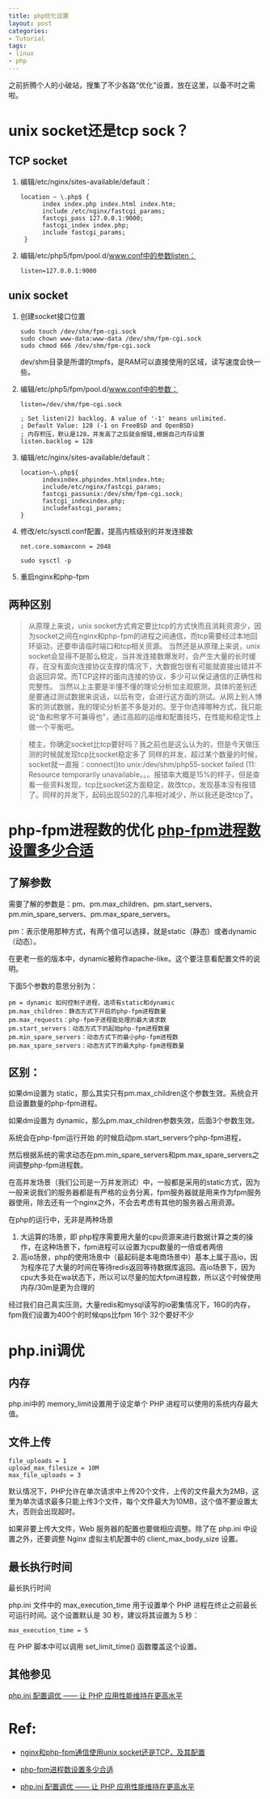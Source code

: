 ```yaml
---
title: php优化设置
layout: post
categories:
- Tutorial
tags:
- linux
- php
---
```


之前折腾个人的小破站，搜集了不少各路“优化”设置，放在这里，以备不时之需啦。

<!-- more -->

# unix socket还是tcp sock？

## TCP socket

1. 编辑/etc/nginx/sites-available/default：

	```shell
	location ~ \.php$ {
		  index index.php index.html index.htm;
		  include /etc/nginx/fastcgi_params;
		  fastcgi_pass 127.0.0.1:9000;
		  fastcgi_index index.php;
		  include fastcgi_params;
	 }
	```
2. 编辑/etc/php5/fpm/pool.d/www.conf中的参数listen：

	```shell
	listen=127.0.0.1:9000
	```

##  unix socket

1. 创建socket接口位置

	```shell
	sudo touch /dev/shm/fpm-cgi.sock
	sudo chown www-data:www-data /dev/shm/fpm-cgi.sock
	sudo chmod 666 /dev/shm/fpm-cgi.sock
	```

	dev/shm目录是所谓的tmpfs，是RAM可以直接使用的区域，读写速度会快一些。

2. 编辑/etc/php5/fpm/pool.d/www.conf中的参数：

	```shell
	listen=/dev/shm/fpm-cgi.sock

	; Set listen(2) backlog. A value of '-1' means unlimited.
	; Default Value: 128 (-1 on FreeBSD and OpenBSD) 
	; 内存积压，默认是128，并发高了之后就会报错,根据自己内存设置
	listen.backlog = 128
	```

3. 编辑/etc/nginx/sites-available/default：

	```shell
	location~\.php${
		  indexindex.phpindex.htmlindex.htm;
		  include/etc/nginx/fastcgi_params;
		  fastcgi_passunix:/dev/shm/fpm-cgi.sock;
		  fastcgi_indexindex.php;
		  includefastcgi_params;
	}
	```

4. 修改/etc/sysctl.conf配置，提高内核级别的并发连接数

	```shell
	net.core.somaxconn = 2048

	sudo sysctl -p
	````

5. 重启nginx和php-fpm

## 两种区别

>从原理上来说，unix socket方式肯定要比tcp的方式快而且消耗资源少，因为socket之间在nginx和php-fpm的进程之间通信，而tcp需要经过本地回环驱动，还要申请临时端口和tcp相关资源。
当然还是从原理上来说，unix socket会显得不是那么稳定，当并发连接数爆发时，会产生大量的长时缓存，在没有面向连接协议支撑的情况下，大数据包很有可能就直接出错并不会返回异常。而TCP这样的面向连接的协议，多少可以保证通信的正确性和完整性。
当然以上主要是半懂不懂的理论分析加主观臆测，具体的差别还是要通过测试数据来说话，以后有空，会进行这方面的测试。从网上别人博客的测试数据，我的理论分析差不多是对的。至于你选择哪种方式，我只能说“鱼和熊掌不可兼得也”，通过高超的运维和配置技巧，在性能和稳定性上做一个平衡吧。

>楼主，你确定socket比tcp要好吗？我之前也是这么认为的，但是今天做压测的时候就发现tcp比socket稳定多了 同样的并发，超过某个数量的时候，socket就一直报：connect()to unix:/dev/shm/php55-socket failed (11: Resource temporarily unavailable。。。报错率大概是15%的样子，但是查看一些资料发现，tcp比socket这方面稳定，故改tcp，发现基本没有报错了。同样的并发下，起码出现502的几率相对减少，所以我还是改tcp了。

# php-fpm进程数的优化 [php-fpm进程数设置多少合适](https://zhuanlan.zhihu.com/p/94627701)

## 了解参数 


需要了解的参数是：pm、pm.max_children、pm.start_servers、pm.min_spare_servers、pm.max_spare_servers。

pm：表示使用那种方式，有两个值可以选择，就是static（静态）或者dynamic（动态）。

在更老一些的版本中，dynamic被称作apache-like。这个要注意看配置文件的说明。

下面5个参数的意思分别为：

```shell
pm = dynamic 如何控制子进程，选项有static和dynamic    
pm.max_children：静态方式下开启的php-fpm进程数量    
pm.max_requests：php-fpm子进程能处理的最大请求数    
pm.start_servers：动态方式下的起始php-fpm进程数量
pm.min_spare_servers：动态方式下的最小php-fpm进程数
pm.max_spare_servers：动态方式下的最大php-fpm进程数量
```

## 区别：

如果dm设置为 static，那么其实只有pm.max_children这个参数生效。系统会开启设置数量的php-fpm进程。

如果dm设置为 dynamic，那么pm.max_children参数失效，后面3个参数生效。

系统会在php-fpm运行开始 的时候启动pm.start_servers个php-fpm进程，

然后根据系统的需求动态在pm.min_spare_servers和pm.max_spare_servers之间调整php-fpm进程数。

在高并发场景（我们公司是一万并发测试）中，一般都是采用的static方式，因为一般来说我们的服务器都是有严格的业务分离，fpm服务器就是用来作为fpm服务器使用，除去还有一个nginx之外，不会去考虑有其他的服务器占用资源。

在php的运行中，无非是两种场景


1. 大运算的场景，即 php程序需要用大量的cpu资源来进行数据计算之类的操作，在这种场景下，fpm进程可以设置为cpu数量的一倍或者两倍
2. 高io场景，php的使用场景中（最起码是本电商场景中）基本上属于高io，因为程序花了大量的时间在等待redis返回等待数据库返回。高io场景下，因为cpu大多处在wa状态下，所以可以尽量的加大fpm进程数，所以这个时候使用内存/30m是更为合理的

经过我们自己真实压测，大量redis和mysql读写的io密集情况下，16G的内存，fpm我们设置为400个的时候qps比fpm 16个 32个要好不少

# php.ini调优

## 内存

php.ini中的 memory_limit设置用于设定单个 PHP 进程可以使用的系统内存最大值。

## 文件上传

```shell
file_uploads = 1
upload_max_filesize = 10M
max_file_uploads = 3
```

默认情况下，PHP允许在单次请求中上传20个文件，上传的文件最大为2MB，这里为单次请求最多只能上传3个文件，每个文件最大为10MB，这个值不要设置太大，否则会出现超时。

如果非要上传大文件，Web 服务器的配置也要做相应调整。除了在 php.ini 中设置之外，还要调整 Nginx 虚拟主机配置中的 client_max_body_size 设置。

## 最长执行时间

最长执行时间

php.ini 文件中的 max_execution_time 用于设置单个 PHP 进程在终止之前最长可运行时间。这个设置默认是 30 秒，建议将其设置为 5 秒：

```shell
max_execution_time = 5
```

在 PHP 脚本中可以调用 set_limit_time() 函数覆盖这个设置。


## 其他参见 

[php.ini 配置调优 —— 让 PHP 应用性能维持在更高水平](https://blog.csdn.net/dtfly520/article/details/76849855)

# Ref:

- [nginx和php-fpm通信使用unix socket还是TCP，及其配置](https://blog.csdn.net/pcyph/java/article/details/46513521)

- [php-fpm进程数设置多少合适](https://zhuanlan.zhihu.com/p/94627701)

- [php.ini 配置调优 —— 让 PHP 应用性能维持在更高水平](https://blog.csdn.net/dtfly520/article/details/76849855)



